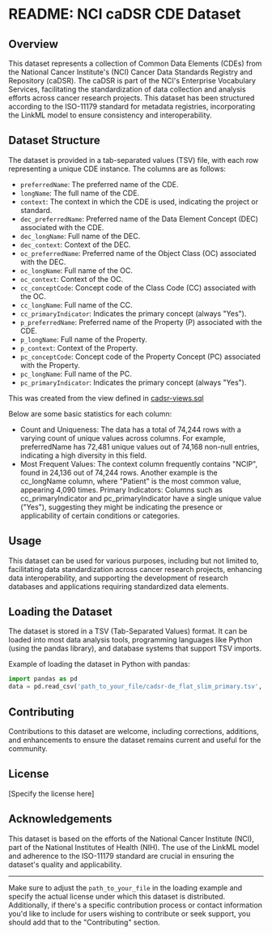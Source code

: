 # README: NCI caDSR CDE Dataset

## Overview
This dataset represents a collection of Common Data Elements (CDEs) from the National Cancer Institute's (NCI) Cancer Data Standards Registry and Repository (caDSR). The caDSR is part of the NCI's Enterprise Vocabulary Services, facilitating the standardization of data collection and analysis efforts across cancer research projects. This dataset has been structured according to the ISO-11179 standard for metadata registries, incorporating the LinkML model to ensure consistency and interoperability.

## Dataset Structure
The dataset is provided in a tab-separated values (TSV) file, with each row representing a unique CDE instance. The columns are as follows:

- `preferredName`: The preferred name of the CDE.
- `longName`: The full name of the CDE.
- `context`: The context in which the CDE is used, indicating the project or standard.
- `dec_preferredName`: Preferred name of the Data Element Concept (DEC) associated with the CDE.
- `dec_longName`: Full name of the DEC.
- `dec_context`: Context of the DEC.
- `oc_preferredName`: Preferred name of the Object Class (OC) associated with the DEC.
- `oc_longName`: Full name of the OC.
- `oc_context`: Context of the OC.
- `cc_conceptCode`: Concept code of the Class Code (CC) associated with the OC.
- `cc_longName`: Full name of the CC.
- `cc_primaryIndicator`: Indicates the primary concept (always "Yes").
- `p_preferredName`: Preferred name of the Property (P) associated with the CDE.
- `p_longName`: Full name of the Property.
- `p_context`: Context of the Property.
- `pc_conceptCode`: Concept code of the Property Concept (PC) associated with the Property.
- `pc_longName`: Full name of the PC.
- `pc_primaryIndicator`: Indicates the primary concept (always "Yes").


This was created from the view defined in [cadsr-views.sql](cadsr-views.sql)


Below are some basic statistics for each column:

- Count and Uniqueness: The data has a total of 74,244 rows with a varying count of unique values across columns. For example, preferredName has 72,481 unique values out of 74,168 non-null entries, indicating a high diversity in this field.
- Most Frequent Values: The context column frequently contains "NCIP", found in 24,136 out of 74,244 rows. Another example is the cc_longName column, where "Patient" is the most common value, appearing 4,090 times.
Primary Indicators: Columns such as cc_primaryIndicator and pc_primaryIndicator have a single unique value ("Yes"), suggesting they might be indicating the presence or applicability of certain conditions or categories.


## Usage
This dataset can be used for various purposes, including but not limited to, facilitating data standardization across cancer research projects, enhancing data interoperability, and supporting the development of research databases and applications requiring standardized data elements.

## Loading the Dataset
The dataset is stored in a TSV (Tab-Separated Values) format. It can be loaded into most data analysis tools, programming languages like Python (using the pandas library), and database systems that support TSV imports.

Example of loading the dataset in Python with pandas:
```python
import pandas as pd
data = pd.read_csv('path_to_your_file/cadsr-de_flat_slim_primary.tsv', delimiter='\t')
```

## Contributing
Contributions to this dataset are welcome, including corrections, additions, and enhancements to ensure the dataset remains current and useful for the community.

## License
[Specify the license here]

## Acknowledgements
This dataset is based on the efforts of the National Cancer Institute (NCI), part of the National Institutes of Health (NIH). The use of the LinkML model and adherence to the ISO-11179 standard are crucial in ensuring the dataset's quality and applicability.

---

Make sure to adjust the `path_to_your_file` in the loading example and specify the actual license under which this dataset is distributed. Additionally, if there's a specific contribution process or contact information you'd like to include for users wishing to contribute or seek support, you should add that to the "Contributing" section.
